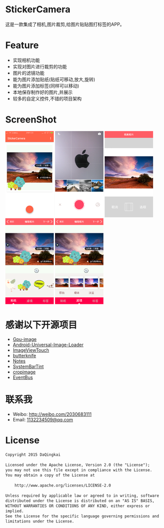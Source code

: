 # StickerCamera
这是一款集成了相机,图片裁剪,给图片贴贴图打标签的APP。

# Feature
- 实现相机功能
- 实现对图片进行裁剪的功能
- 图片的滤镜功能
- 能为图片添加贴纸(贴纸可移动,放大,旋转)
- 能为图片添加标签(同样可以移动)
- 本地保存制作好的图片,并展示
- 较多的自定义控件,不错的项目架构

# ScreenShot

<img src="./screenshot/Screenshot_2015-07-19-11-23-22.png" width="30%" height="30%">
<img src="./screenshot/Screenshot_2015-07-19-11-21-39.png" width="30%" height="30%">

<img src="./screenshot/Screenshot_2015-07-19-11-22-05.png" width="30%" height="30%">
<img src="./screenshot/Screenshot_2015-07-19-11-23-00.png" width="30%" height="30%">

<img src="./screenshot/Screenshot_2015-07-19-11-23-04.png" width="30%" height="30%">



# 感谢以下开源项目

- [Gpu-image](https://github.com/CyberAgent/android-gpuimage)
- [Android-Universal-Image-Loader](https://github.com/nostra13/Android-Universal-Image-Loader)
- [ImageViewTouch](https://github.com/ojas-webonise/ImageViewTouch)
- [butterknife](https://github.com/JakeWharton/butterknife)
- [Notes](https://github.com/lguipeng/Notes)
- [SystemBarTint](https://github.com/jgilfelt/SystemBarTint)
- [cropimage](https://github.com/biokys/cropimage)
- [EventBus](https://github.com/greenrobot/EventBus)

# 联系我

- Weibo: http://weibo.com/2030683111
- Email: 1132234509@qq.com

# License
```
Copyright 2015 DaQingkai

Licensed under the Apache License, Version 2.0 (the "License");
you may not use this file except in compliance with the License.
You may obtain a copy of the License at

    http://www.apache.org/licenses/LICENSE-2.0

Unless required by applicable law or agreed to in writing, software
distributed under the License is distributed on an "AS IS" BASIS,
WITHOUT WARRANTIES OR CONDITIONS OF ANY KIND, either express or implied.
See the License for the specific language governing permissions and
limitations under the License.
```
